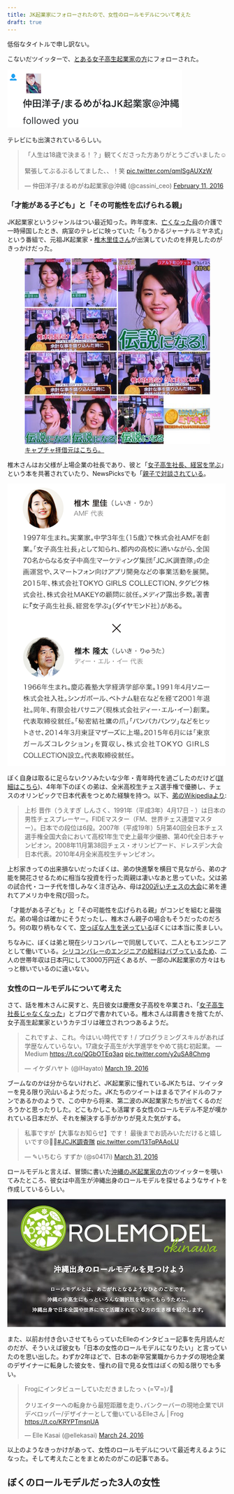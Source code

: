 ```yaml
---
title: JK起業家にフォローされたので、女性のロールモデルについて考えた
draft: true
---
```


低俗なタイトルで申し訳ない。

こないだツイッターで、[とある女子高生起業家の方](https://twitter.com/cassini_ceo/)にフォローされた。

![](/assets/images/women-role-model/twitter-follow.png)

テレビにも出演されているらしい。

<blockquote class="twitter-tweet" data-lang="en"><p lang="ja" dir="ltr">「人生は18歳で決まる！？」観てくださった方ありがとうございました☺️<br><br>緊張してぶるぶるしてました、、！笑 <a href="https://t.co/qmlSgAUXzW">pic.twitter.com/qmlSgAUXzW</a></p>&mdash; 仲田洋子/まるめがね起業家@沖縄 (@cassini_ceo) <a href="https://twitter.com/cassini_ceo/status/697787090315051008">February 11, 2016</a></blockquote>

### 「才能がある子ども」と「その可能性を広げられる親」

JK起業家というジャンルはつい最近知った。昨年度末、[亡くなった母](http://chibicode.com/aaron)の介護で一時帰国したとき、病室のテレビに映っていた「もうかるジャーナルミヤネ式」という番組で、元祖JK起業家・[椎木里佳さん](https://twitter.com/rikashiikiamf)が出演していたのを拝見したのがきっかけだった。

<figure>
  <img src="/assets/images/women-role-model/rika.jpg" />
  <figcaption><a href="https://twitter.com/miwamiwa5551/status/681023774230093824">キャプチャ拝借元はこちら。</a></figcaption>
</figure>

椎木さんはお父様が上場企業の社長であり、彼と「[女子高生社長、経営を学ぶ](http://www.amazon.co.jp/ebook/dp/B01B2A5IHG?tag=chibicode-22)」という本を共著されていたり、NewsPicksでも「[親子で対談されている](https://newspicks.com/news/1467975/body/)。

![](/assets/images/women-role-model/newspicks-chat.png)

ぼく自身は取るに足らないクソみたいな少年・青年時代を過ごしたのだけど([詳細はこちら](http://chibicode.com/tanpopo-anne-nintendo/))、4年年下のぼくの弟は、全米高校生チェス選手権で優勝し、チェスのオリンピックで日本代表をつとめた経験を持つ。以下、[弟のWikipediaより](https://ja.wikipedia.org/wiki/%E4%B8%8A%E6%9D%89%E6%99%8B%E4%BD%9C):

> 上杉 晋作（うえすぎ しんさく、1991年（平成3年）4月17日 - ）は日本の男性チェスプレーヤー。FIDEマスター（FM、世界チェス連盟マスター）。日本での段位は6段。2007年（平成19年）5月第40回全日本チェス選手権全国大会において高校1年生で史上最年少優勝、第40代全日本チャンピオン。2008年11月第38回チェス・オリンピアード、ドレスデン大会日本代表。2010年4月全米高校生チャンピオン。

上杉家きっての出来損ないだったぼくは、弟の快進撃を横目で見ながら、弟の才能を開花させるために相当な投資を行った両親は凄いなあと思っていた。父は弟の試合代・コーチ代を惜しみなく注ぎ込み、母は[200近いチェスの大会](https://www.facebook.com/churchillchess/)に弟を連れてアメリカ中を飛び回った。

「才能がある子ども」と「その可能性を広げられる親」がコンビを組むと最強だ。弟の場合は確かにそうだったし、椎木さん親子の場合もそうだったのだろう。何の取り柄もなくて、[空っぽな人生を送っている](http://chibicode.com/tanpopo-anne-nintendo/)ぼくには本当に羨ましい。

ちなみに、ぼくは弟と現在シリコンバレーで同居していて、二人ともエンジニアとして働いている。[シリコンバレーのエンジニアの給料はバブっているため](http://chibicode.com/silicon-valley-hell/)、二人の世帯年収は日本円にして3000万円近くあるが、一部のJK起業家の方々はもっと稼いでいるのに違いない。

### 女性のロールモデルについて考えた

さて、話を椎木さんに戻すと、先日彼女は慶應女子高校を卒業され、「[女子高生社長じゃなくなった](http://ameblo.jp/rikashiiki/entry-12141923180.html)」とブログで書かれている。椎木さんは肩書きを捨てたが、女子高生起業家というカテゴリは確立されつつあるようだ。

<blockquote class="twitter-tweet" data-lang="en"><p lang="ja" dir="ltr">これですよ、これ。今はいい時代です！/ プログラミングスキルがあれば学歴なんていらない。17歳女子高生が大学進学をやめて挑む初起業。 — Medium <a href="https://t.co/QGbOTEq3aq">https://t.co/QGbOTEq3aq</a> <a href="https://t.co/y2uSA8Chmg">pic.twitter.com/y2uSA8Chmg</a></p>&mdash; イケダハヤト (@IHayato) <a href="https://twitter.com/IHayato/status/711010758142906369">March 19, 2016</a></blockquote>

ブームなのかは分からないけれど、JK起業家に憧れているJKたちは、ツイッターを見る限り沢山いるようだった。JKたちのツイートはまるでアイドルのファンであるかのようで、この中から将来、第二波のJK起業家たちが出てくるのだろうかと思ったりした。どこもかしこも活躍する女性のロールモデル不足が嘆かれている日本だが、それを解決する手がかりが見えた気がする。

<blockquote class="twitter-tweet" data-lang="en"><p lang="ja" dir="ltr">私事ですが【大事なお知らせ】です！ 最後までお読みいただけると嬉しいです😢🙏🏼<a href="https://twitter.com/hashtag/JCJK%E8%AA%BF%E6%9F%BB%E9%9A%8A?src=hash">#JCJK調査隊</a> <a href="https://t.co/13TqPAAoLU">pic.twitter.com/13TqPAAoLU</a></p>&mdash; ✎いちむら すずか (@s0417i) <a href="https://twitter.com/s0417i/status/715545277558468608">March 31, 2016</a></blockquote>

ロールモデルと言えば、冒頭に書いた[沖縄のJK起業家の方](https://twitter.com/cassini_ceo/)のツイッターを覗いてみたところ、彼女は中高生が沖縄出身のロールモデルを探せるようなサイトを作成しているらしい。

![](/assets/images/women-role-model/rolemodel-jp.jpg)

また、以前お付き合いさせてもらっていたElleのインタビュー記事を先月読んだのだが、そういえば彼女も「日本の女性のロールモデルになりたい」と言っていたのを思い出した。わずか2年ほどで、日本の新卒営業職からカナダの現地企業のデザイナーに転身した彼女を、憧れの目で見る女性はぼくの知る限りでも多い。

<blockquote class="twitter-tweet" data-lang="en"><p lang="ja" dir="ltr">Frogにインタビューしていただきましたっヽ(=▽=)ﾉ💖<br><br>クリエイターへの転身から最短距離を走り､バンクーバーの現地企業でUIデベロッパー/デザイナーとして働いているElleさん | Frog <a href="https://t.co/KRYPTmsnUA">https://t.co/KRYPTmsnUA</a></p>&mdash; Elle Kasai (@ellekasai) <a href="https://twitter.com/ellekasai/status/713093283526774784">March 24, 2016</a></blockquote>

以上のようなきっかけがあって、女性のロールモデルについて最近考えるようになった。そして考えたことをまとめたのがこの記事である。

## ぼくのロールモデルだった3人の女性
